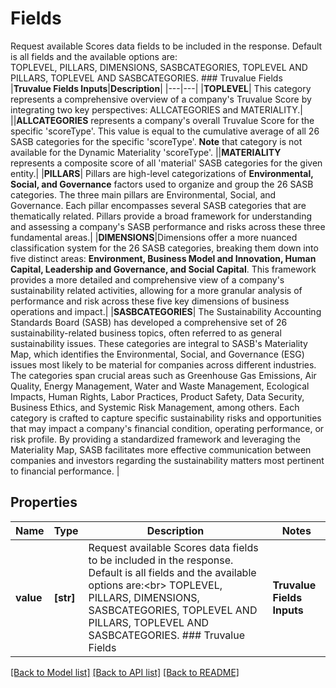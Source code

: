 # Fields

Request available Scores data fields to be included in the response.  Default is all fields and the available options are:<br> TOPLEVEL, PILLARS, DIMENSIONS, SASBCATEGORIES, TOPLEVEL AND PILLARS, TOPLEVEL AND SASBCATEGORIES.   ### Truvalue Fields |**Truvalue Fields Inputs**|**Description**| |---|---| |**TOPLEVEL**| This category represents a comprehensive overview of a company's Truvalue Score by integrating two key perspectives: ALLCATEGORIES and MATERIALITY.| ||**ALLCATEGORIES**  represents a company's overall Truvalue Score for the specific 'scoreType'. This value is equal to the cumulative average of all 26 SASB categories for the specific 'scoreType'. **Note** that category is not available for the Dynamic Materiality 'scoreType'. ||**MATERIALITY**  represents a composite score of all 'material' SASB categories for the given entity.| |**PILLARS**| Pillars are high-level categorizations of **Environmental, Social, and Governance** factors used to organize and group the 26 SASB categories. The three main pillars are Environmental, Social, and Governance. Each pillar encompasses several SASB categories that are thematically related. Pillars provide a broad framework for understanding and assessing a company's SASB performance and risks across these three fundamental areas.| |**DIMENSIONS**|Dimensions offer a more nuanced classification system for the 26 SASB categories, breaking them down into five distinct areas: **Environment, Business Model and Innovation, Human Capital, Leadership and Governance, and Social Capital**. This framework provides a more detailed and comprehensive view of a company's sustainability related activities, allowing for a more granular analysis of performance and risk across these five key dimensions of business operations and impact.| |**SASBCATEGORIES**| The Sustainability Accounting Standards Board (SASB) has developed a comprehensive set of 26 sustainability-related business topics, often referred to as general sustainability issues. These categories are integral to SASB's Materiality Map, which identifies the Environmental, Social, and Governance (ESG) issues most likely to be material for companies across different industries. The categories span crucial areas such as Greenhouse Gas Emissions, Air Quality, Energy Management, Water and Waste Management, Ecological Impacts, Human Rights, Labor Practices, Product Safety, Data Security, Business Ethics, and Systemic Risk Management, among others. Each category is crafted to capture specific sustainability risks and opportunities that may impact a company's financial condition, operating performance, or risk profile. By providing a standardized framework and leveraging the Materiality Map, SASB facilitates more effective communication between companies and investors regarding the sustainability matters most pertinent to financial performance. | 

## Properties
Name | Type | Description | Notes
------------ | ------------- | ------------- | -------------
**value** | **[str]** | Request available Scores data fields to be included in the response.  Default is all fields and the available options are:&lt;br&gt; TOPLEVEL, PILLARS, DIMENSIONS, SASBCATEGORIES, TOPLEVEL AND PILLARS, TOPLEVEL AND SASBCATEGORIES.   ### Truvalue Fields |**Truvalue Fields Inputs**|**Description**| |---|---| |**TOPLEVEL**| This category represents a comprehensive overview of a company&#39;s Truvalue Score by integrating two key perspectives: ALLCATEGORIES and MATERIALITY.| ||**ALLCATEGORIES**  represents a company&#39;s overall Truvalue Score for the specific &#39;scoreType&#39;. This value is equal to the cumulative average of all 26 SASB categories for the specific &#39;scoreType&#39;. **Note** that category is not available for the Dynamic Materiality &#39;scoreType&#39;. ||**MATERIALITY**  represents a composite score of all &#39;material&#39; SASB categories for the given entity.| |**PILLARS**| Pillars are high-level categorizations of **Environmental, Social, and Governance** factors used to organize and group the 26 SASB categories. The three main pillars are Environmental, Social, and Governance. Each pillar encompasses several SASB categories that are thematically related. Pillars provide a broad framework for understanding and assessing a company&#39;s SASB performance and risks across these three fundamental areas.| |**DIMENSIONS**|Dimensions offer a more nuanced classification system for the 26 SASB categories, breaking them down into five distinct areas: **Environment, Business Model and Innovation, Human Capital, Leadership and Governance, and Social Capital**. This framework provides a more detailed and comprehensive view of a company&#39;s sustainability related activities, allowing for a more granular analysis of performance and risk across these five key dimensions of business operations and impact.| |**SASBCATEGORIES**| The Sustainability Accounting Standards Board (SASB) has developed a comprehensive set of 26 sustainability-related business topics, often referred to as general sustainability issues. These categories are integral to SASB&#39;s Materiality Map, which identifies the Environmental, Social, and Governance (ESG) issues most likely to be material for companies across different industries. The categories span crucial areas such as Greenhouse Gas Emissions, Air Quality, Energy Management, Water and Waste Management, Ecological Impacts, Human Rights, Labor Practices, Product Safety, Data Security, Business Ethics, and Systemic Risk Management, among others. Each category is crafted to capture specific sustainability risks and opportunities that may impact a company&#39;s financial condition, operating performance, or risk profile. By providing a standardized framework and leveraging the Materiality Map, SASB facilitates more effective communication between companies and investors regarding the sustainability matters most pertinent to financial performance. |  | defaults to ["TOPLEVEL","PILLARS","DIMENSIONS","SASBCATEGORIES"]

[[Back to Model list]](../README.md#documentation-for-models) [[Back to API list]](../README.md#documentation-for-api-endpoints) [[Back to README]](../README.md)


